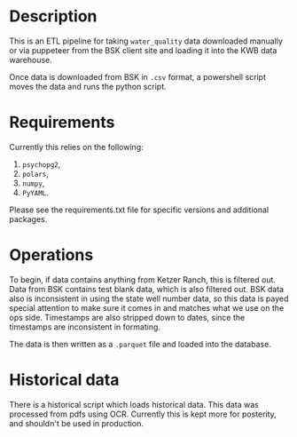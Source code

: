 # Description

This is an ETL pipeline for taking `water_quality` data downloaded manually or via puppeteer from the BSK client site and loading it into the KWB data warehouse.

Once data is downloaded from BSK in `.csv` format, a powershell script moves the data and runs the python script.

# Requirements

Currently this relies on the following:

1. `psychopg2`,
2. `polars`,
3. `numpy`,
4. `PyYAML`.

Please see the requirements.txt file for specific versions and additional packages.

# Operations

To begin, if data contains anything from Ketzer Ranch, this is filtered out. Data from BSK contains test blank data, which is also filtered out. BSK data also is inconsistent in using the state well number data, so this data is payed special attention to make sure it comes in and matches what we use on the ops side. Timestamps are also stripped down to dates, since the timestamps are inconsistent in formating.

The data is then written as a `.parquet` file and loaded into the database.

# Historical data

There is a historical script which loads historical data. This data was processed from pdfs using OCR. Currently this is kept more for posterity, and shouldn't be used in production.